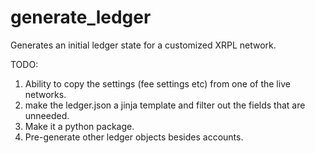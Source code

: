 # generate_ledger

Generates an initial ledger state for a customized XRPL network.

TODO:
1. Ability to copy the settings (fee settings etc) from one of the live networks.
1. make the ledger.json a jinja template and filter out the fields that are unneeded.
1. Make it a python package.
1. Pre-generate other ledger objects besides accounts.
